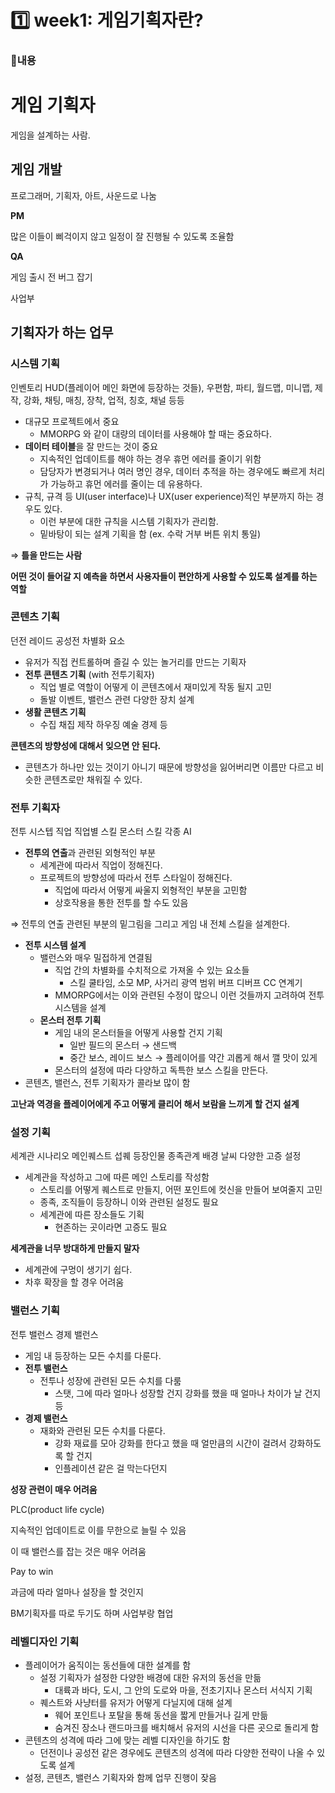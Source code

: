 # 1️⃣ week1: 게임기획자란?

### 📌내용
# 게임 기획자

게임을 설계하는 사람.

## 게임 개발

프로그래머, 기획자, 아트, 사운드로 나눔

**PM**

많은 이들이 삐걱이지 않고 일정이 잘 진행될 수 있도록 조율함

**QA**

게임 출시 전 버그 잡기

사업부

## 기획자가 하는 업무

### 시스템 기획

인벤토리 HUD(플레이어 메인 화면에 등장하는 것들), 우편함, 파티, 월드맵, 미니맵, 제작, 강화, 채팅, 매칭, 장착, 업적, 칭호, 채널 등등

- 대규모 프로젝트에서 중요
    - MMORPG 와 같이 대량의 데이터를 사용해야 할 때는 중요하다.
- **데이터 테이블**을 잘 만드는 것이 중요
    - 지속적인 업데이트를 해야 하는 경우 휴먼 에러를 줄이기 위함
    - 담당자가 변경되거나 여러 명인 경우, 데이터 추적을 하는 경우에도 빠르게 처리가 가능하고 휴먼 에러를 줄이는 데 유용하다.
- 규칙, 규격 등 UI(user interface)나 UX(user experience)적인 부분까지 하는 경우도 있다.
    - 이런 부분에 대한 규칙을 시스템 기획자가 관리함.
    - 밑바탕이 되는 설계 기획을 함 (ex. 수락 거부 버튼 위치 통일)

⇒ **틀을 만드는 사람**

**어떤 것이 들어갈 지 예측을 하면서 사용자들이 편안하게 사용할 수 있도록 설계를 하는 역할**

### 콘텐츠 기획

던전 레이드 공성전 차별화 요소

- 유저가 직접 컨트롤하며 즐길 수 있는 놀거리를 만드는 기획자
- **전투 콘텐츠 기획** (with 전투기획자)
    - 직업 별로 역할이 어떻게 이 콘텐츠에서 재미있게 작동 될지 고민
    - 돌발 이벤트, 밸런스 관련 다양한 장치 설계
- **생활 콘텐츠 기획**
    - 수집 채집 제작 하우징 예술 경제 등

**콘텐츠의 방향성에 대해서 잊으면 안 된다.**

- 콘텐츠가 하나만 있는 것이기 아니기 때문에 방향성을 잃어버리면 이름만 다르고 비슷한 콘텐츠로만 채워질 수 있다.

### **전투 기획자**

전투 시스텝 직업 직업별 스킬 몬스터 스킬 각종 AI

- **전투의 연출**과 관련된 외형적인 부분
    - 세계관에 따라서 직업이 정해진다.
    - 프로젝트의 방향성에 따라서 전투 스타일이 정해진다.
        - 직업에 따라서 어떻게 싸울지 외형적인 부분을 고민함
        - 상호작용을 통한 전투를 할 수도 있음

⇒ 전투의 연출 관련된 부분의 밑그림을 그리고 게임 내 전체 스킬을 설계한다.

- **전투 시스템 설계**
    - 밸런스와 매우 밀접하게 연결됨
        - 직업 간의 차별화를 수치적으로 가져올 수 있는 요소들
            - 스킬 쿨타임, 소모 MP, 사거리 광역 범위 버프 디버프 CC 연계기
        - MMORPG에서는 이와 관련된 수정이 많으니 이런 것들까지 고려하여 전투 시스템을 설계
    - **몬스터 전투 기획**
        - 게임 내의 몬스터들을 어떻게 사용할 건지 기획
            - 일반 필드의 몬스터 → 샌드백
            - 중간 보스, 레이드 보스 → 플레이어를 약간 괴롭게 해서 깰 맛이 있게
        - 몬스터의 설정에 따라 다양하고 독특한 보스 스킬을 만든다.
- 콘텐츠, 밸런스, 전투 기획자가 콜라보 많이 함

**고난과 역경을 플레이어에게 주고 어떻게 클리어 해서 보람을 느끼게 할 건지 설계**

### 설정 기획

세계관 시나리오 메인퀘스트 섭퀘 등장인물 종족관계 배경 날씨 다양한 고증 설정

- 세계관을 작성하고 그에 따른 메인 스토리를 작성함
    - 스토리를 어떻게 퀘스트로 만들지, 어떤 포인트에 컷신을 만들어 보여줄지 고민
    - 종족, 조직들이 등장하니 이와 관련된 설정도 필요
    - 세계관에 따른 장소들도 기획
        - 현존하는 곳이라면 고증도 필요

**세계관을 너무 방대하게 만들지 말자**

- 세계관에 구멍이 생기기 쉽다.
- 차후 확장을 할 경우 어려움

### **밸런스 기획**

전투 밸런스 경제 밸런스

- 게임 내 등장하는 모든 수치를 다룬다.
- **전투 밸런스**
    - 전투나 성장에 관련된 모든 수치를 다룸
        - 스탯, 그에 따라 얼마나 성장할 건지 강화를 했을 때 얼마나 차이가 날 건지 등
- **경제 밸런스**
    - 재화와 관련된 모든 수치를 다룬다.
        - 강화 재료를 모아 강화를 한다고 했을 때 얼만큼의 시간이 걸려서 강화하도록 할 건지
        - 인플레이션 같은 걸 막는다던지

**성장 관련이 매우 어려움**

PLC(product life cycle)

지속적인 업데이트로 이를 무한으로 늘릴 수 있음

이 때 밸런스를 잡는 것은 매우 어려움

Pay to win 

과금에 따라 얼마나 설장을 할 것인지

BM기획자를 따로 두기도 하며 사업부랑 협업

### 레벨디자인 기획

- 플레이어가 움직이는 동선들에 대한 설계를 함
    - 설정 기획자가 설정한 다양한 배경에 대한 유저의 동선을 만듦
        - 대륙과 바다, 도시, 그 안의 도로와 마을, 전초기지나 몬스터 서식지 기획
    - 퀘스트와 사냥터를 유저가 어떻게 다닐지에 대해 설계
        - 웨어 포인트나 포탈을 통해 동선을 짧게 만들거나 길게 만듦
        - 숨겨진 장소나 랜드마크를 배치해서 유저의 시선을 다른 곳으로 돌리게 함
- 콘텐츠의 성격에 따라 그에 맞는 레벨 디자인을 하기도 함
    - 던전이나 공성전 같은 경우에도 콘텐츠의 성격에 따라 다양한 전략이 나올 수 있도록 설계
- 설정, 콘텐츠, 밸런스 기획자와 함께 업무 진행이 잦음
